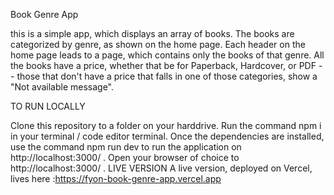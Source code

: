 Book Genre App

this is a simple app, which displays an array of books. The books are categorized by genre, as shown on the home page. Each header on the home page leads to a page, which contains only the books of that genre. All the books have a price, whether that be for Paperback, Hardcover, or PDF -- those that don't have a price that falls in one of those categories, show a "Not available message".

TO RUN LOCALLY

Clone this repository to a folder on your harddrive.
Run the command npm i in your terminal / code editor terminal.
Once the dependencies are installed, use the command npm run dev to run the application on http://localhost:3000/ .
Open your browser of choice to http://localhost:3000/ .
LIVE VERSION A live version, deployed on Vercel, lives here :https://fyon-book-genre-app.vercel.app
